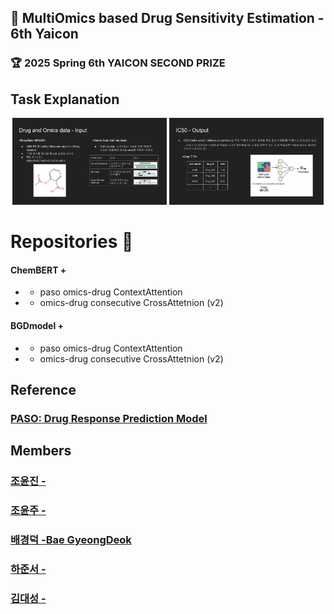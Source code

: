 ## 💊 MultiOmics based Drug Sensitivity Estimation - 6th Yaicon
### 🏆 2025 Spring 6th YAICON SECOND PRIZE


## Task Explanation
<p align="center">
  <img src="../assets/input.png" width="49%" />
  <img src="../assets/output.png" width="49%" />
</p>


# Repositories 👀

#### ChemBERT + 
- + paso omics-drug ContextAttention
- + omics-drug consecutive CrossAttetnion (v2)

#### BGDmodel +
- + paso omics-drug ContextAttention
- + omics-drug consecutive CrossAttetnion (v2)



## Reference
### [PASO: Drug Response Prediction Model](https://github.com/queryang/PASO)

## Members
### [조윤진 -](https://github.com/bgduck33)

### [조윤주 -](https://github.com/bgduck33)

### [배경덕 -Bae GyeongDeok](https://github.com/bgduck33)

### [하준서 -](https://github.com/bgduck33)

### [김대성 -](https://github.com/bgduck33)
